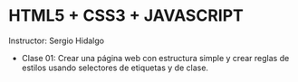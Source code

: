 # HTML5 + CSS3 + JAVASCRIPT 
Instructor: Sergio Hidalgo

* Clase 01: Crear una página web con estructura simple y crear reglas de estilos usando selectores de etiquetas y de clase.